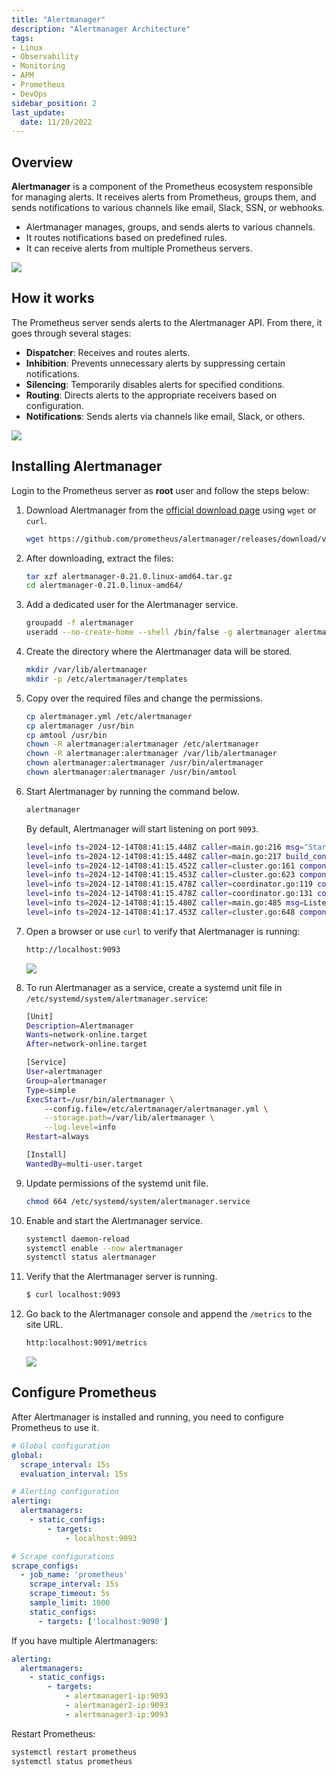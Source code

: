 ```yaml
---
title: "Alertmanager"
description: "Alertmanager Architecture"
tags: 
- Linux
- Observability
- Monitoring 
- APM
- Prometheus
- DevOps
sidebar_position: 2
last_update:
  date: 11/20/2022
---
```


## Overview 

**Alertmanager** is a component of the Prometheus ecosystem responsible for managing alerts. It receives alerts from Prometheus, groups them, and sends notifications to various channels like email, Slack, SSN, or webhooks.

- Alertmanager manages, groups, and sends alerts to various channels.
- It routes notifications based on predefined rules.
- It can receive alerts from multiple Prometheus servers.

![](/img/docs/12142024-Observability-prometheus-Alertmanager-2.png)

## How it works 

The Prometheus server sends alerts to the Alertmanager API. From there, it goes through several stages:

- **Dispatcher**: Receives and routes alerts.
- **Inhibition**: Prevents unnecessary alerts by suppressing certain notifications.
- **Silencing**: Temporarily disables alerts for specified conditions.
- **Routing**: Directs alerts to the appropriate receivers based on configuration.
- **Notifications**: Sends alerts via channels like email, Slack, or others.

![](/img/docs/12142024-Observability-prometheus-Alertmanager-3.png)


## Installing Alertmanager

Login to the Prometheus server as **root** user and follow the steps below:

1. Download Alertmanager from the [official download page](https://prometheus.io/download/#alertmanager) using `wget` or `curl`.
  
   ```bash
   wget https://github.com/prometheus/alertmanager/releases/download/v0.21.0/alertmanager-0.21.0.linux-amd64.tar.gz
   ```

2. After downloading, extract the files:

   ```bash
   tar xzf alertmanager-0.21.0.linux-amd64.tar.gz
   cd alertmanager-0.21.0.linux-amd64/
   ```

3. Add a dedicated user for the Alertmanager service.

    ```bash
    groupadd -f alertmanager
    useradd --no-create-home --shell /bin/false -g alertmanager alertmanager
    ```

4. Create the directory where the Alertmanager data will be stored.

    ```bash
    mkdir /var/lib/alertmanager
    mkdir -p /etc/alertmanager/templates
    ```

5. Copy over the required files and change the permissions.

    ```bash
    cp alertmanager.yml /etc/alertmanager 
    cp alertmanager /usr/bin
    cp amtool /usr/bin
    chown -R alertmanager:alertmanager /etc/alertmanager 
    chown -R alertmanager:alertmanager /var/lib/alertmanager 
    chown alertmanager:alertmanager /usr/bin/alertmanager
    chown alertmanager:alertmanager /usr/bin/amtool
    ```

7. Start Alertmanager by running the command below. 
  
   ```bash
   alertmanager
   ```

   By default, Alertmanager will start listening on port `9093`.

    ```bash
    level=info ts=2024-12-14T08:41:15.448Z caller=main.go:216 msg="Starting Alertmanager" version="(version=0.21.0, branch=HEAD, revision=4c6c03ebfe21009c546e4d1e9b92c371d67c021d)"
    level=info ts=2024-12-14T08:41:15.448Z caller=main.go:217 build_context="(go=go1.14.4, user=root@dee35927357f, date=20200617-08:54:02)"
    level=info ts=2024-12-14T08:41:15.452Z caller=cluster.go:161 component=cluster msg="setting advertise address explicitly" addr=192.168.81.10 port=9094
    level=info ts=2024-12-14T08:41:15.453Z caller=cluster.go:623 component=cluster msg="Waiting for gossip to settle..." interval=2s
    level=info ts=2024-12-14T08:41:15.478Z caller=coordinator.go:119 component=configuration msg="Loading configuration file" file=alertmanager.yml
    level=info ts=2024-12-14T08:41:15.478Z caller=coordinator.go:131 component=configuration msg="Completed loading of configuration file" file=alertmanager.yml
    level=info ts=2024-12-14T08:41:15.480Z caller=main.go:485 msg=Listening address=:9093
    level=info ts=2024-12-14T08:41:17.453Z caller=cluster.go:648 component=cluster msg="gossip not settled" polls=0 before=0 now=1 elapsed=2.000108213s
    ```

8. Open a browser or use `curl` to verify that Alertmanager is running:

   ```bash
   http://localhost:9093
   ```

    ![](/img/docs/12142024-Observability-prometheus-alertmanager-up.png)

9. To run Alertmanager as a service, create a systemd unit file in `/etc/systemd/system/alertmanager.service`:

    ```bash
    [Unit]
    Description=Alertmanager
    Wants=network-online.target
    After=network-online.target

    [Service]
    User=alertmanager
    Group=alertmanager
    Type=simple
    ExecStart=/usr/bin/alertmanager \
        --config.file=/etc/alertmanager/alertmanager.yml \
        --storage.path=/var/lib/alertmanager \
        --log.level=info
    Restart=always

    [Install]
    WantedBy=multi-user.target
    ```

10. Update permissions of the systemd unit file.

    ```bash
    chmod 664 /etc/systemd/system/alertmanager.service
    ```

11. Enable and start the Alertmanager service.

    ```bash
    systemctl daemon-reload
    systemctl enable --now alertmanager
    systemctl status alertmanager
    ```

12. Verify that the Alertmanager server is running. 

    ```bash
    $ curl localhost:9093
    ```

13. Go back to the Alertmanager console and append the `/metrics` to the site URL.

    ```bash
    http:localhost:9091/metrics 
    ```

    ![](/img/docs/12142024-Observability-prometheus-pushgw-metricsss.png) 


## Configure Prometheus 

After Alertmanager is installed and running, you need to configure Prometheus to use it.

```yaml
# Global configuration
global:
  scrape_interval: 15s      
  evaluation_interval: 15s  

# Alerting configuration
alerting:
  alertmanagers:
    - static_configs:
        - targets: 
            - localhost:9093 

# Scrape configurations
scrape_configs:
  - job_name: 'prometheus'
    scrape_interval: 15s      
    scrape_timeout: 5s        
    sample_limit: 1000        
    static_configs:
      - targets: ['localhost:9090']
```

If you have multiple Alertmanagers:

```yaml
alerting:
  alertmanagers:
    - static_configs:
        - targets: 
            - alertmanager1-ip:9093 
            - alertmanager2-ip:9093 
            - alertmanager3-ip:9093 
```

Restart Prometheus:

```bash
systemctl restart prometheus 
systemctl status prometheus 
```
